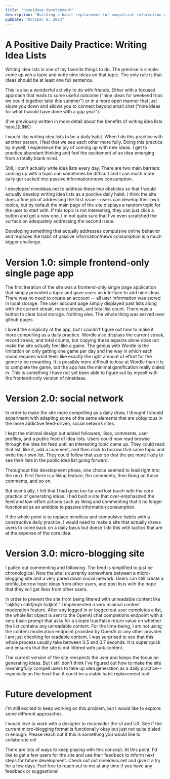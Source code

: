 ```yaml
---
title: "nineideas development"
description: "Building a habit replacement for compulsive information consumption"
pubDate: "October 8, 2023"
---
```


# A Positive Daily Practice: Writing Idea Lists

Writing idea lists is one of my favorite things to do. The premise is simple: come up wih a topic and write nine ideas on that topic. The only rule is that ideas should be at least one full sentence. 

This is also a wonderful activity to do with friends. Either with a focused approach that leads to some useful outcome ("nine ideas for weekend trips we could together take this summer") or in a more open manner that just slows you down and allows you to connect beyond small chat ("nine ideas for what I would have done with a gap year"). 

(I've previously written in more detail about the benefits of writing idea lists here.)[LINK]

I would like writing idea lists to be a daily habit. When I do this practice with another person, I feel that we see each other more fully. Doing this practice by myself, I experience the joy of coming up with new ideas. I get to practice abundant thinking and feel the excitement of an idea emerging from a totally blank mind. 

Still, I don't actually write idea lists every day. There are two main barriers: coming up with a topic can sometimes be difficult and I can much more eaily get sucked into passive information/news consumption.

I developed nineideas.net to address these two obsticles so that I would actually develop writing idea lists as a positive daily habit. I think the site does a fine job of addressing the first issue - users can develop their own topics, but by default the main page of the site displays a random topic for the user to start with. If this topic is not interesting, they can just click a button and get a new one. I'm not quite sure that I've even scratched the surface on adequately addressing the second issue. 

Developing something that actually addresses compulsive online behavior and replaces the habit of passive information/news consumption is a much bigger challenge. 


# Version 1.0: simple frontend-only single page app

The first iteration of the site was a frontend-only single page application that simply provided a topic and gave users an interface to add nine ideas. There was no need to create an account -- all user information was stored in local storage. The user account page simply displayed past lists along with the current streak, record streak, and total list count. There was a button to clear local storage. Nothing else. The whole thing was served over github pages. 

I loved the simplicity of the app, but I couldn't figure out how to make it more compelling as a daily practice. Wordle also displays the current streak, record streak, and total counts, but copying these aspects alone does not make the site actually feel like a game. The genius with Wordle is the limitation on only getting one game per day and the way in which each round requires what feels like exactly the right amount of effort for the game to be rewarding. It is possibly more difficult to lose at Wordle than it is to complete the game, but the app has the minimal gamification really dialed in. This is something I have not yet been able to figure out by myself with the frontend-only version of nineideas. 


# Version 2.0: social network
In order to make the site more compelling as a daily draw, I thought I should experiment with adapting some of the same elements that are ubiquitous in the more addictive feed-driven, social network sites. 

I kept the minimal design but added followers, likes, comments, user profiles, and a public feed of idea lists. Users could now read browse through the idea list feed until an interesting topic came up. They could read that list, like it, add a comment, and then click to borrow that same topic and write their own list. They could follow that user so that the are more likely to see their lists in the public idea list going forward. 

Throughout this development phase, one choice seemed to lead right into the next. First there is a liking feature, thn comments, then liking on those comments, and so on. 

But eventually, I felt that I had gone too far and lost touch with the core practice of generating ideas. I had built a site that over-emphasized the feed and low-effort actions such as liking and commenting that it no longer functioned as an antidote to passive information consumption.

If the whole point is to replace mindless and compulsive habits with a constructive daily practice, I would need to make a site that actually draws users to come back on a daily basis but doesn't do this with tactics that are at the expense of the core idea. 


# Version 3.0: micro-blogging site
I pulled out commenting and following. The feed is simplified to just be chronological. Now the site is currently somewhere between a micro-blogging site and a very pared down social network. Users can still create a profile, borrow topic ideas from other users, and post lists with the hope that they will get likes from other users.

In order to prevent the site from being littered with unreadable content like "aljkfsjh sdkfjhsjh fsdjkhf," I implemented a very minimal content moderation feature. After any logged in or logged out user completes a list, the whole list object is sent to the OpenAI chat completions endpoint with a very basic prompt that asks for a simple true/false return value on whether the list contains any unreadable content. For the time-being, I am not using the content moderation endpoint provided by OpenAI or any other provider. I am just checking for readable content. I was surprised to see that this whole process usually take between 0.5 and 0.7 seconds. It is super quick and ensures that the site is not littered with junk content. 

The current version of the site reespects the user and keeps the focus on generating ideas. But I still don't think I've figured out how to make the site meaningfully compell users to take up idea generation as a daily practice--especially on the level that it could be a viable habit replacement tool. 


# Future development
I'm still excited to keep working on this problem, but I would like to explore some different approaches.

I would love to work with a designer to reconsider the UI and UX. See if the current micro-blogging format is functionally okay but just not quite dialed in enough. Please reach out if this is something you would like to collaborate on!

There are lots of ways to keep playing with this concept. At this point, I'd like to get a few users for the site and use their feedback to inform next steps for future development. Check out out nineideas.net and give it a try for a few days. Feel free to reach out to me at any time if you have any feedback or suggestions!